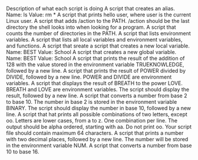 Description of what each script is doing
A script that creates an alias. Name: ls Value: rm *
A script that prints hello user, where user is the current Linux user.
A script that adds /action to the PATH. /action should be the last directory the shell looks into when looking for a program.
A script that counts the number of directories in the PATH.
A script that lists environment variables.
A script that lists all local variables and environment variables, and functions.
A script that sreate a script that creates a new local variable. Name: BEST Value: School
A script that creates a new global variable. Name: BEST Value: School
A script that prints the result of the addition of 128 with the value stored in the environment variable TRUEKNOWLEDGE, followed by a new line.
A script that prints the result of POWER divided by DIVIDE, followed by a new line. POWER and DIVIDE are environment variables.
A script that displays the result of BREATH to the power LOVE. BREATH and LOVE are environment variables. The script should display the result, followed by a new line.
A script that converts a number from base 2 to base 10. The number in base 2 is stored in the environment variable BINARY. The script should display the number in base 10, followed by a new line.
A script that hat prints all possible combinations of two letters, except oo.
Letters are lower cases, from a to z. One combination per line. The output should be alpha ordered, starting with aa. Do not print oo. Your script file should contain maximum 64 characters.
A script that prints a number with two decimal places, followed by a new line. The number will be stored in the environment variable NUM.
A script that converts a number from base 10 to base 16.
